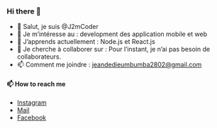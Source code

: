 ### Hi there 👋

- 👋 Salut, je suis @J2mCoder
- 👀 Je m’intéresse au : development des application mobile et web
- 🌱 J’apprends actuellement : Node.js et React.js
- 💞️ Je cherche à collaborer sur : Pour l’instant, je n’ai pas besoin de collaborateurs.
- 📫 Comment me joindre : jeandedieumbumba2802@gmail.com

#### 📫 How to reach me

- [Instagram](https://www.instagram.com/jeandedieu.mbumba/)
- [Mail](mailto:contact@melvynx.com)
- [Facebook](https://www.facebook.com/J2m22)
